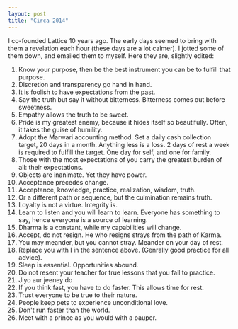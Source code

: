 ```yaml
---
layout: post
title: "Circa 2014"
---
```


I co-founded Lattice 10 years ago. The early days seemed to bring with them a revelation each hour (these days are a lot calmer). I jotted some of them down, and emailed them to myself. Here they are, slightly edited: 

1. Know your purpose, then be the best instrument you can be to fulfill that purpose.
2. Discretion and transparency go hand in hand.
3. It is foolish to have expectations from the past.
4. Say the truth but say it without bitterness. Bitterness comes out before sweetness.
5. Empathy allows the truth to be sweet.
6. Pride is my greatest enemy, because it hides itself so beautifully. Often, it takes the guise of humility.
7. Adopt the Marwari accounting method. Set a daily cash collection target, 20 days in a month. Anything less is a loss. 2 days of rest a week is required to fulfill the target. One day for self, and one for family.
8. Those with the most expectations of you carry the greatest burden of all: their expectations.
9. Objects are inanimate. Yet they have power.
10. Acceptance precedes change.
12. Acceptance, knowledge, practice, realization, wisdom, truth.
13. Or a different path or sequence, but the culmination remains truth.
14. Loyalty is not a virtue. Integrity is.
15. Learn to listen and you will learn to learn. Everyone has something to say, hence everyone is a source of learning.
16. Dharma is a constant, while my capabilities will change.
17. Accept, do not resign. He who resigns strays from the path of Karma.
18. You may meander, but you cannot stray. Meander on your day of rest.
19. Replace you with I in the sentence above. (Genrally good practice for all advice).
20. Sleep is essential. Opportunities abound.
21. Do not resent your teacher for true lessons that you fail to practice.
22. Jiyo aur jeeney do
23. If you think fast, you have to do faster. This allows time for rest.
24. Trust everyone to be true to their nature.
25. People keep pets to experience unconditional love.
26. Don't run faster than the world.
27. Meet with a prince as you would with a pauper.
